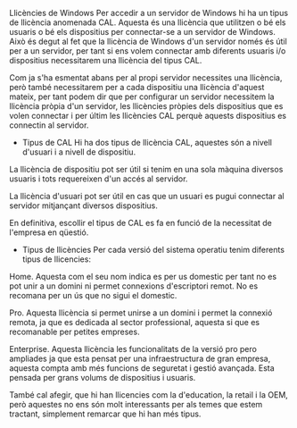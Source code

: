 Llicències de Windows
Per accedir a un servidor de Windows hi ha un tipus de llicència anomenada CAL. Aquesta és una llicència que utilitzen o bé els usuaris o bé els dispositius per connectar-se a un servidor de Windows. Això és degut al fet que la llicència de Windows d'un servidor només és útil per a un servidor, per tant si ens volem connectar amb diferents usuaris i/o dispositius necessitarem una llicència del tipus CAL.

Com ja s'ha esmentat abans per al propi servidor necessites una llicència, però també necessitarem per a cada dispositiu una llicència d'aquest mateix, per tant podem dir que per configurar un servidor necessitem la llicència pròpia d'un servidor, les llicències pròpies dels dispositius que es volen connectar i per últim les llicències CAL perquè aquests dispositius es connectin al servidor.

- Tipus de CAL
Hi ha dos tipus de llicència CAL, aquestes són a nivell d'usuari i a nivell de dispositiu.

La llicència de dispositiu pot ser útil si tenim en una sola màquina diversos usuaris i tots requereixen d'un accés al servidor.

La llicència d'usuari pot ser útil en cas que un usuari es pugui connectar al servidor mitjançant diversos dispositius.

En definitiva, escollir el tipus de CAL es fa en funció de la necessitat de l'empresa en qüestió.

- Tipus de llicències
Per cada versió del sistema operatiu tenim diferents tipus de llicencies:

Home. Aquesta com el seu nom indica es per us domestic per tant no es pot unir a un domini ni permet connexions d'escriptori remot. No es recomana per un ús que no sigui el domestic.

Pro. Aquesta llicència si permet unirse a un domini i permet la connexió remota, ja que es dedicada al sector professional, aquesta si que es recomanable per petites empreses.

Enterprise. Aquesta llicència les funcionalitats de la versió pro pero ampliades ja que esta pensat per una infraestructura de gran empresa, aquesta compta amb més funcions de seguretat i gestió avançada. Esta pensada per grans volums de dispositius i usuaris.

També cal afegir, que hi han llicencies com la d'education, la retail i la OEM, però aquestes no ens són molt interessants per als temes que estem tractant, simplement remarcar que hi han més tipus.


